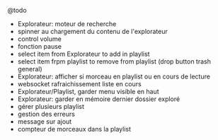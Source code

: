 
@todo
- Explorateur: moteur de recherche
- spinner au chargement du contenu de l'explorateur
- control volume
- fonction pause 
- select item from Explorateur to add in playlist
- select item frpm playlist to remove from playlist (drop button trash general)
- Explorateur: afficher si morceau en playlist ou en cours de lecture
- websocket rafraichissement liste en cours
- Explorateur/Playlist, garder menu visible en haut
- Explorateur: garder en mémoire dernier dossier exploré
- gérer plusieurs playlist
- gestion des erreurs
- message sur ajout
- compteur de morceaux dans la playlist
